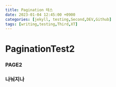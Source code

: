 ```yaml
---
title: Pagination 테스
date: 2023-01-04 12:45:00 +0900
categories: [jekyll, testing,Second,DEV,Github]
tags: [writing,testing,Third,XT]
---
```


# PaginationTest2

### PAGE2

### 나눠지나
